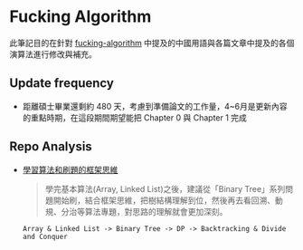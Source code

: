 # Fucking Algorithm 
此筆記目的在針對 [fucking-algorithm](https://github.com/labuladong/fucking-algorithm) 中提及的中國用語與各篇文章中提及的各個演算法進行修改與補充。

## Update frequency
- 距離碩士畢業還剩約 480 天，考慮到準備論文的工作量，4~6月是更新內容的重點時期，在這段期間期望能把 Chapter 0 與 Chapter 1 完成
  
## Repo Analysis
- [學習算法和刷題的框架思維](https://labuladong.github.io/algo/1/2/)
    > 學完基本算法(Array, Linked List)之後，建議從「Binary Tree」系列問題開始刷，結合框架思維，把樹結構理解到位，然後再去看回溯、動規、分治等算法專題，對思路的理解就會更加深刻。
    ```
    Array & Linked List -> Binary Tree -> DP -> Backtracking & Divide and Conquer
    ```
      